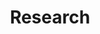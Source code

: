 ---
layout: research
title: Research
show_sidebar: false
hide_footer: false
hero_height: is-small
permalink: /research/paper/
# gallery: research
images_data: research_paper
---